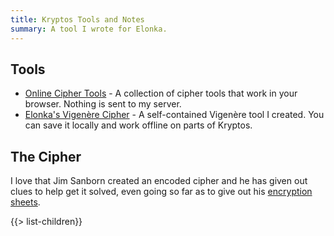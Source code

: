 ```yaml
---
title: Kryptos Tools and Notes
summary: A tool I wrote for Elonka.
---
```


## Tools

* [Online Cipher Tools](../../tools/cipher/) - A collection of cipher tools that work in your browser. Nothing is sent to my server.
* [Elonka's Vigenère Cipher](elonka.html) - A self-contained Vigenère tool I created. You can save it locally and work offline on parts of Kryptos.

## The Cipher

I love that Jim Sanborn created an encoded cipher and he has given out clues to help get it solved, even going so far as to give out his [encryption sheets](https://kryptools.com/Sheets/sheets.htm).

{{> list-children}}
